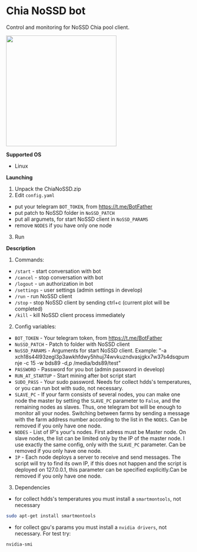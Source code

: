 # Chia NoSSD bot

Control and monitoring for NoSSD Chia pool client.

<img src="screenshots/1.gif" width="300">


**Supported OS**

- Linux

**Launching**


1. Unpack the ChiaNoSSD.zip
2. Edit `config.yaml` 
- put your telegram `BOT_TOKEN`, from https://t.me/BotFather
- put patch to NoSSD folder in `NoSSD_PATCH`
- put all argumets, for start NoSSD client in `NoSSD_PARAMS`
- remove `NODES` if you have only one node
3. Run

**Description**
1. Commands:
- `/start` - start conversation with bot
- `/cancel` - stop conversation with bot
- `/logout` - un authorization in bot
- `/settings` - user settings (admin settings in develop)
- `/run` - run NoSSD client
- `/stop` - stop NoSSD client by sending ctrl+c (current plot will be completed)
- `/kill` - kill NoSSD client process immediately

2. Config variables:
- `BOT_TOKEN` - Your telegram token, from https://t.me/BotFather
- `NoSSD_PATCH` - Patch to folder with NoSSD client
- `NoSSD_PARAMS` - Arguments for start NoSSD client. Example: "-a xch18s44l93zegl3p3awkhfdwy5hhuj74wvkuzndvasjgkx7w37s4dsqpumnje -c 15 -w bds89 -d,p /media/bds89/test"
- `PASSWORD` - Password for you bot (admin password in develop)
- `RUN_AT_STARTUP` - Start mining after bot script start
- `SUDO_PASS` - Your sudo password. Needs for collect hdds's temperatures, or you can run bot with sudo, not necessary.
- `SLAVE_PC` - If your farm consists of several nodes, you can make one node the master by setting the `SLAVE_PC` parameter to `False`, and the remaining nodes as slaves. 
Thus, one telegram bot will be enough to monitor all your nodes. 
Switching between farms by sending a message with the farm address number according to the list in the `NODES`. Can be removed if you only have one node.
- `NODES` - List of IP's your's nodes. First adress must be Master node. On slave nodes, the list can be limited only by the IP of the master node. 
I use exactly the same config, only with the `SLAVE_PC` parameter. Can be removed if you only have one node.
- `IP` - Each node deploys a server to receive and send messages. 
The script will try to find its own IP, if this does not happen and the script is deployed on 127.0.0.1, 
this parameter can be specified explicitly.Can be removed if you only have one node.

3. Dependencies
- for collect hdds's temperatures you must install a `smartmontools`, not necessary
```bash
sudo apt-get install smartmontools
```
- for collect gpu's params you must install a `nvidia drivers`, not necessary. For test try:
```bash
nvidia-smi
```